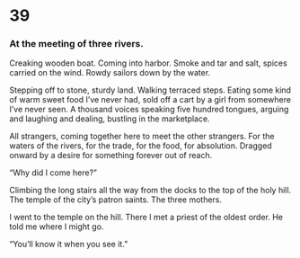 # 39

### At the meeting of three rivers.

Creaking wooden boat. Coming into harbor. Smoke and tar and salt, spices carried on the wind. Rowdy sailors down by the water.

Stepping off to stone, sturdy land. Walking terraced steps. Eating some kind of warm sweet food I’ve never had, sold off a cart by a girl from somewhere I’ve never seen. A thousand voices speaking five hundred tongues, arguing and laughing and dealing, bustling in the marketplace. 

All strangers, coming together here to meet the other strangers. For the waters of the rivers, for the trade, for the food, for absolution. Dragged onward by a desire for something forever out of reach.

“Why did I come here?”

Climbing the long stairs all the way from the docks to the top of the holy hill. The temple of the city’s patron saints. The three mothers.

I went to the temple on the hill. There I met a priest of the oldest order. He told me where I might go.

“You’ll know it when you see it.”